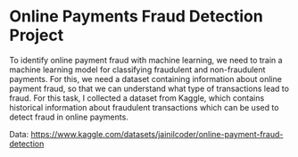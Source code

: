 # Online Payments Fraud Detection Project

To identify online payment fraud with machine learning, we need to train a machine learning model for classifying fraudulent and non-fraudulent payments. For this, we need a dataset containing information about online payment fraud, so that we can understand what type of transactions lead to fraud. For this task, I collected a dataset from Kaggle, which contains historical information about fraudulent transactions which can be used to detect fraud in online payments. 

Data: https://www.kaggle.com/datasets/jainilcoder/online-payment-fraud-detection
